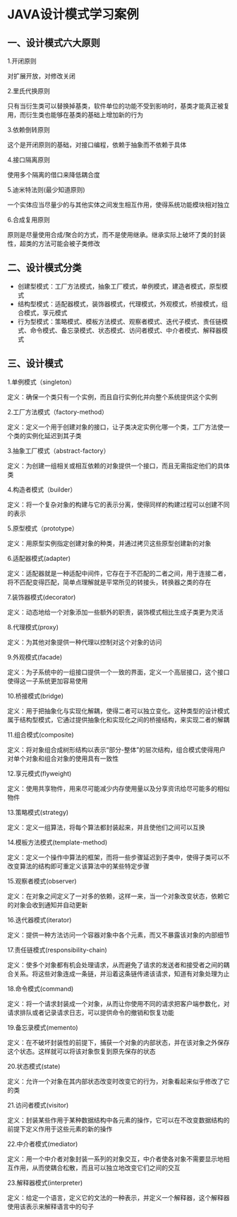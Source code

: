 # JAVA设计模式学习案例

## 一、设计模式六大原则
1.开闭原则

对扩展开放，对修改关闭

2.里氏代换原则

只有当衍生类可以替换掉基类，软件单位的功能不受到影响时，基类才能真正被复用，而衍生类也能够在基类的基础上增加新的行为 

3.依赖倒转原则

这个是开闭原则的基础，对接口编程，依赖于抽象而不依赖于具体

4.接口隔离原则

使用多个隔离的借口来降低耦合度

5.迪米特法则(最少知道原则)

一个实体应当尽量少的与其他实体之间发生相互作用，使得系统功能模块相对独立

6.合成复用原则

原则是尽量使用合成/聚合的方式，而不是使用继承。继承实际上破坏了类的封装性，超类的方法可能会被子类修改

## 二、设计模式分类
* 创建型模式：工厂方法模式，抽象工厂模式，单例模式，建造者模式，原型模式
* 结构型模式：适配器模式，装饰器模式，代理模式，外观模式，桥接模式，组合模式，享元模式
* 行为型模式：策略模式、模板方法模式、观察者模式、迭代子模式、责任链模式、命令模式、备忘录模式、状态模式、访问者模式、中介者模式、解释器模式

## 三、设计模式
1.单例模式（singleton）

定义：确保一个类只有一个实例，而且自行实例化并向整个系统提供这个实例

2.工厂方法模式（factory-method）

定义：定义一个用于创建对象的接口，让子类决定实例化哪一个类，工厂方法使一个类的实例化延迟到其子类

3.抽象工厂模式（abstract-factory）

定义：为创建一组相关或相互依赖的对象提供一个接口，而且无需指定他们的具体类

4.构造者模式（builder）

定义：将一个复杂对象的构建与它的表示分离，使得同样的构建过程可以创建不同的表示

5.原型模式（prototype）

定义：用原型实例指定创建对象的种类，并通过拷贝这些原型创建新的对象

6.适配器模式(adapter)

定义：适配器就是一种适配中间件，它存在于不匹配的二者之间，用于连接二者，将不匹配变得匹配，简单点理解就是平常所见的转接头，转换器之类的存在

7.装饰器模式(decorator)

定义：动态地给一个对象添加一些额外的职责，装饰模式相比生成子类更为灵活

8.代理模式(proxy)

定义：为其他对象提供一种代理以控制对这个对象的访问

9.外观模式(facade)

定义：为子系统中的一组接口提供一个一致的界面，定义一个高层接口，这个接口使得这一子系统更加容易使用

10.桥接模式(bridge)

定义：用于把抽象化与实现化解耦，使得二者可以独立变化。这种类型的设计模式属于结构型模式，它通过提供抽象化和实现化之间的桥接结构，来实现二者的解耦

11.组合模式(composite)

定义：将对象组合成树形结构以表示“部分-整体”的层次结构，组合模式使得用户对单个对象和组合对象的使用具有一致性

12.享元模式(flyweight)

定义：使用共享物件，用来尽可能减少内存使用量以及分享资讯给尽可能多的相似物件

13.策略模式(strategy)

定义：定义一组算法，将每个算法都封装起来，并且使他们之间可以互换

14.模板方法模式(template-method)

定义：定义一个操作中算法的框架，而将一些步骤延迟到子类中，使得子类可以不改变算法的结构即可重定义该算法中的某些特定步骤

15.观察者模式(observer)

定义：在对象之间定义了一对多的依赖，这样一来，当一个对象改变状态，依赖它的对象会收到通知并自动更新

16.迭代器模式(iterator)

定义：提供一种方法访问一个容器对象中各个元素，而又不暴露该对象的内部细节

17.责任链模式(responsibility-chain)

定义：使多个对象都有机会处理请求，从而避免了请求的发送者和接受者之间的耦合关系。将这些对象连成一条链，并沿着这条链传递该请求，知道有对象处理为止

18.命令模式(command)

定义：将一个请求封装成一个对象，从而让你使用不同的请求把客户端参数化，对请求排队或者记录请求日志，可以提供命令的撤销和恢复功能

19.备忘录模式(memento)

定义：在不破坏封装性的前提下，捕获一个对象的内部状态，并在该对象之外保存这个状态。这样就可以将该对象恢复到原先保存的状态

20.状态模式(state)

定义：允许一个对象在其内部状态改变时改变它的行为，对象看起来似乎修改了它的类

21.访问者模式(visitor)

定义：封装某些作用于某种数据结构中各元素的操作，它可以在不改变数据结构的前提下定义作用于这些元素的新的操作

22.中介者模式(mediator)

定义：用一个中介者对象封装一系列的对象交互，中介者使各对象不需要显示地相互作用，从而使耦合松散，而且可以独立地改变它们之间的交互

23.解释器模式(interpreter)

定义：给定一个语言，定义它的文法的一种表示，并定义一个解释器，这个解释器使用该表示来解释语言中的句子